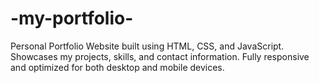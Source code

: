 # -my-portfolio-
Personal Portfolio Website built using HTML, CSS, and JavaScript. Showcases my projects, skills, and contact information. Fully responsive and optimized for both desktop and mobile devices.
